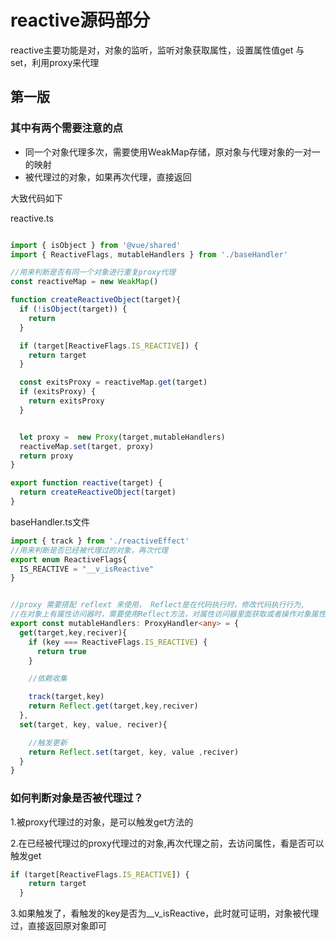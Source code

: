 # reactive源码部分

reactive主要功能是对，对象的监听，监听对象获取属性，设置属性值get 与 set，利用proxy来代理

## 第一版

### 其中有两个需要注意的点

- 同一个对象代理多次，需要使用WeakMap存储，原对象与代理对象的一对一的映射 
- 被代理过的对象，如果再次代理，直接返回 

大致代码如下

reactive.ts

```ts

import { isObject } from '@vue/shared'
import { ReactiveFlags, mutableHandlers } from './baseHandler'

//用来判断是否有同一个对象进行重复proxy代理
const reactiveMap = new WeakMap()

function createReactiveObject(target){
  if (!isObject(target)) {
    return
  }

  if (target[ReactiveFlags.IS_REACTIVE]) {
    return target
  }

  const exitsProxy = reactiveMap.get(target)
  if (exitsProxy) {
    return exitsProxy
  }


  let proxy =  new Proxy(target,mutableHandlers)
  reactiveMap.set(target, proxy)
  return proxy
}

export function reactive(target) {
  return createReactiveObject(target)
}
```

baseHandler.ts文件

```ts
import { track } from './reactiveEffect'
//用来判断是否已经被代理过的对象，再次代理
export enum ReactiveFlags{
  IS_REACTIVE = "__v_isReactive"
}


//proxy 需要搭配 reflext 来使用， Reflect是在代码执行时，修改代码执行行为,
//在对象上有属性访问器时，需要使用Reflect方法，对属性访问器里面获取或者操作对象属性的this重新修改指向
export const mutableHandlers: ProxyHandler<any> = {
  get(target,key,reciver){
    if (key === ReactiveFlags.IS_REACTIVE) {
      return true
    }

    //依赖收集

    track(target,key)
    return Reflect.get(target,key,reciver)
  },
  set(target, key, value, reciver){

    //触发更新
    return Reflect.set(target, key, value ,reciver)
  }
}
```

### 如何判断对象是否被代理过？

1.被proxy代理过的对象，是可以触发get方法的

2.在已经被代理过的proxy代理过的对象,再次代理之前，去访问属性，看是否可以触发get

```ts
if (target[ReactiveFlags.IS_REACTIVE]) {
    return target
  }
```

3.如果触发了，看触发的key是否为__v_isReactive，此时就可证明，对象被代理过，直接返回原对象即可